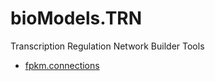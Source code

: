 # bioModels.TRN

Transcription Regulation Network Builder Tools

+ [fpkm.connections](bioModels.TRN/fpkm.connections.1) 
